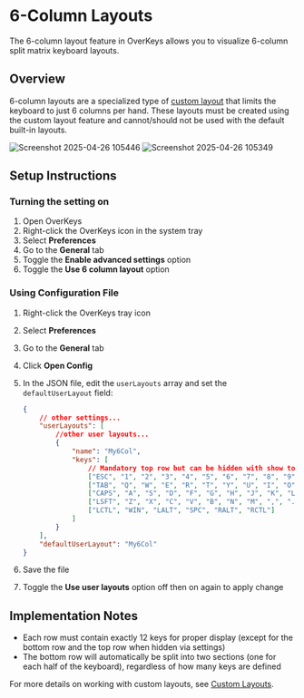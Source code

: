 # 6-Column Layouts

The 6-column layout feature in OverKeys allows you to visualize 6-column split matrix keyboard layouts.

## Overview

6-column layouts are a specialized type of [custom layout](custom-layouts.md) that limits the keyboard to just 6 columns per hand. These layouts must be created using the custom layout feature and cannot/should not be used with the default built-in layouts.

![Screenshot 2025-04-26 105446](https://github.com/user-attachments/assets/ec4f677b-699a-4ce4-ac62-4a668d8dade2)
![Screenshot 2025-04-26 105349](https://github.com/user-attachments/assets/ccfad8e4-84cc-447d-9549-ae5332b5f113)

## Setup Instructions

### Turning the setting on

1. Open OverKeys
2. Right-click the OverKeys icon in the system tray
3. Select **Preferences**
4. Go to the **General** tab
5. Toggle the **Enable advanced settings** option
6. Toggle the **Use 6 column layout** option

### Using Configuration File

1. Right-click the OverKeys tray icon
2. Select **Preferences**
3. Go to the **General** tab
4. Click **Open Config**
5. In the JSON file, edit the `userLayouts` array and set the `defaultUserLayout` field:

    ```json
    {
        // other settings...
        "userLayouts": [
            //other user layouts...
            {
                "name": "My6Col",
                "keys": [
                    // Mandatory top row but can be hidden with show top row setting
                    ["ESC", "1", "2", "3", "4", "5", "6", "7", "8", "9", "0", "BSPC"],
                    ["TAB", "Q", "W", "E", "R", "T", "Y", "U", "I", "O", "P", "DEL"],
                    ["CAPS", "A", "S", "D", "F", "G", "H", "J", "K", "L", ";", "ENT"],
                    ["LSFT", "Z", "X", "C", "V", "B", "N", "M", ",", ".", "/", "RSFT"],
                    ["LCTL", "WIN", "LALT", "SPC", "RALT", "RCTL"]
                ]
            }
        ],
        "defaultUserLayout": "My6Col"
    }
    ```

6. Save the file
7. Toggle the **Use user layouts** option off then on again to apply change

## Implementation Notes

- Each row must contain exactly 12 keys for proper display (except for the bottom row and the top row when hidden via settings)
- The bottom row will automatically be split into two sections (one for each half of the keyboard), regardless of how many keys are defined

For more details on working with custom layouts, see [Custom Layouts](custom-layouts.md).
